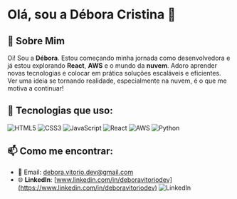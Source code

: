# Olá, sou a **Débora Cristina** 👋

## 🌟 Sobre Mim
Oi! Sou a **Débora**. Estou começando minha jornada como desenvolvedora e já estou explorando **React**, **AWS** e o mundo da **nuvem**. Adoro aprender novas tecnologias e colocar em prática soluções escaláveis e eficientes. Ver uma ideia se tornando realidade, especialmente na nuvem, é o que me motiva a continuar!

## 🚀 Tecnologias que uso:
<div>
  <img src="https://img.icons8.com/color/96/000000/html-5.png" alt="HTML5"/>
  <img src="https://img.icons8.com/color/96/000000/css3.png" alt="CSS3"/>
  <img src="https://img.icons8.com/color/96/000000/javascript.png" alt="JavaScript"/>
  <img src="https://img.icons8.com/ios/100/000000/react-native.png" alt="React"/>
  <img src="https://img.icons8.com/color/96/000000/amazon-web-services.png" alt="AWS"/>
  <img src="https://img.icons8.com/color/96/000000/python.png" alt="Python"/>
</div>

## 📫 Como me encontrar:
- 💌 Email: [debora.vitorio.dev@gmail.com](mailto:debora.vitorio.dev@gmail.com)
- 🌐 **LinkedIn**: [www.linkedin.com/in/deboravitoriodev](https://www.linkedin.com/in/deboravitoriodev) ![LinkedIn](https://img.shields.io/badge/-LinkedIn-0077B5?style=flat&logo=linkedin&logoColor=white)
